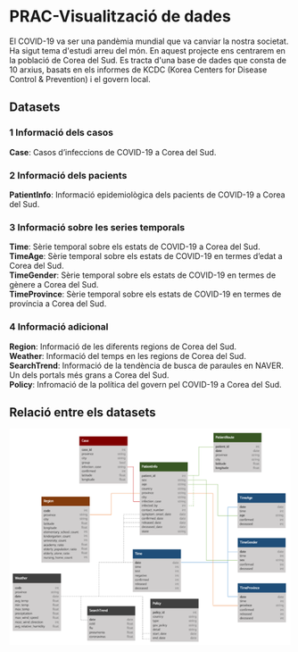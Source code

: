 # PRAC-Visualització de dades

El COVID-19 va ser una pandèmia mundial que va canviar la nostra societat. Ha sigut tema d'estudi arreu del món. En aquest projecte ens centrarem en la població de Corea del Sud. Es tracta d'una base de dades que consta de 10 arxius, basats en els informes de KCDC (Korea Centers for Disease Control & Prevention) i el govern local.

## Datasets
### 1 Informació dels casos
**Case**: Casos d’infeccions de COVID-19 a Corea del Sud.
### 2 Informació dels pacients
**PatientInfo**: Informació epidemiològica dels pacients de COVID-19 a Corea del Sud.
### 3 Informació sobre les series temporals
**Time**: Sèrie temporal sobre els estats de COVID-19 a Corea del Sud.<br>
**TimeAge**: Sèrie temporal sobre els estats de COVID-19 en termes d’edat a Corea del Sud.<br>
**TimeGender**: Sèrie temporal sobre els estats de COVID-19 en termes de gènere a Corea del Sud.<br>
**TimeProvince**: Sèrie temporal sobre els estats de COVID-19 en termes de província a Corea del Sud.
### 4 Informació adicional
**Region**: Informació de les diferents regions de Corea del Sud.<br>
**Weather**: Informació del temps en les regions de Corea del Sud.<br>
**SearchTrend**: Informació de la tendència de busca de paraules en NAVER. Un dels portals més grans a Corea del Sud.<br>
**Policy**: Infromació de la política del govern pel COVID-19 a Corea del Sud.

## Relació entre els datasets
![Relació entre els datasets](Data_structure.png)
